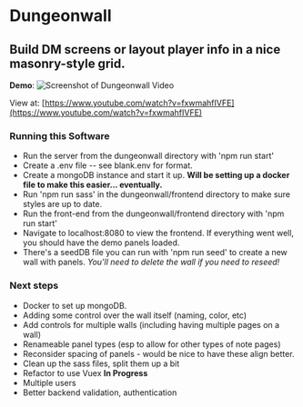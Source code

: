 # Dungeonwall
## Build DM screens or layout player info in a nice masonry-style grid.

**Demo**:
![Screenshot of Dungeonwall Video](https://emulrooney.github.io/images/project-Dungeonwall.png)


View at: [https://www.youtube.com/watch?v=fxwmahfIVFE](https://www.youtube.com/watch?v=fxwmahfIVFE)

### Running this Software

* Run the server from the dungeonwall directory with 'npm run start'
* Create a .env file -- see blank.env for format.
* Create a mongoDB instance and start it up. **Will be setting up a docker file to make this easier... eventually.**
* Run 'npm run sass' in the dungeonwall/frontend directory to make sure styles are up to date.
* Run the front-end from the dungeonwall/frontend directory with 'npm run start'
* Navigate to localhost:8080 to view the frontend. If everything went well, you should have the demo panels loaded.
* There's a seedDB file you can run with 'npm run seed' to create a new wall with panels. _You'll need to delete the wall if you need to reseed!_

### Next steps

* Docker to set up mongoDB.
* Adding some control over the wall itself (naming, color, etc)
* Add controls for multiple walls (including having multiple pages on a wall)
* Renameable panel types (esp to allow for other types of note pages)
* Reconsider spacing of panels - would be nice to have these align better.
* Clean up the sass files, split them up a bit
* Refactor to use Vuex **In Progress**
* Multiple users
* Better backend validation, authentication